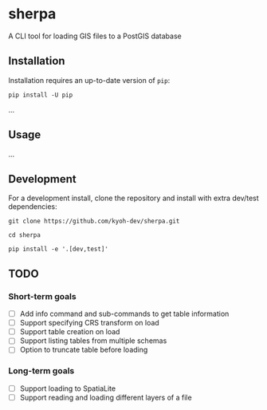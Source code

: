 # sherpa

A CLI tool for loading GIS files to a PostGIS database

## Installation

Installation requires an up-to-date version of `pip`:
```shell
pip install -U pip
```

...

## Usage

...

## Development

For a development install, clone the repository and install with extra dev/test dependencies:
```shell
git clone https://github.com/kyoh-dev/sherpa.git

cd sherpa

pip install -e '.[dev,test]'
```

## TODO

### Short-term goals

- [ ] Add info command and sub-commands to get table information
- [ ] Support specifying CRS transform on load
- [ ] Support table creation on load
- [ ] Support listing tables from multiple schemas
- [ ] Option to truncate table before loading

### Long-term goals

- [ ] Support loading to SpatiaLite
- [ ] Support reading and loading different layers of a file
